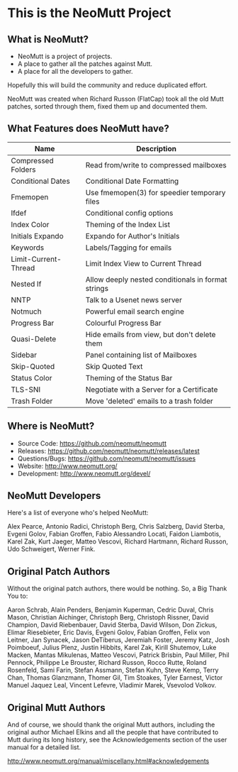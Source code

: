 # This is the NeoMutt Project

## What is NeoMutt?

* NeoMutt is a project of projects.
* A place to gather all the patches against Mutt.
* A place for all the developers to gather.

Hopefully this will build the community and reduce duplicated effort.

NeoMutt was created when Richard Russon (FlatCap) took all the old Mutt patches,
sorted through them, fixed them up and documented them.

## What Features does NeoMutt have?

| Name                 	| Description
|-----------------------|-------------------------------------------------------
| Compressed Folders   	| Read from/write to compressed mailboxes
| Conditional Dates    	| Conditional Date Formatting
| Fmemopen             	| Use fmemopen(3) for speedier temporary files
| Ifdef                	| Conditional config options
| Index Color          	| Theming of the Index List
| Initials Expando     	| Expando for Author's Initials
| Keywords             	| Labels/Tagging for emails
| Limit-Current-Thread 	| Limit Index View to Current Thread
| Nested If            	| Allow deeply nested conditionals in format strings
| NNTP                 	| Talk to a Usenet news server
| Notmuch              	| Powerful email search engine
| Progress Bar         	| Colourful Progress Bar
| Quasi-Delete         	| Hide emails from view, but don't delete them
| Sidebar              	| Panel containing list of Mailboxes
| Skip-Quoted          	| Skip Quoted Text
| Status Color         	| Theming of the Status Bar
| TLS-SNI              	| Negotiate with a Server for a Certificate
| Trash Folder         	| Move 'deleted' emails to a trash folder

## Where is NeoMutt?

- Source Code:     https://github.com/neomutt/neomutt
- Releases:        https://github.com/neomutt/neomutt/releases/latest
- Questions/Bugs:  https://github.com/neomutt/neomutt/issues
- Website:         http://www.neomutt.org/
- Development:     http://www.neomutt.org/devel/

## NeoMutt Developers

Here's a list of everyone who's helped NeoMutt:

Alex Pearce, Antonio Radici, Christoph Berg, Chris Salzberg, David Sterba,
Evgeni Golov, Fabian Groffen, Fabio Alessandro Locati, Faidon Liambotis,
Karel Zak, Kurt Jaeger, Matteo Vescovi, Richard Hartmann, Richard Russon,
Udo Schweigert, Werner Fink.

## Original Patch Authors

Without the original patch authors, there would be nothing.
So, a Big Thank You to:

Aaron Schrab, Alain Penders, Benjamin Kuperman, Cedric Duval, Chris Mason,
Christian Aichinger, Christoph Berg, Christoph Rissner, David Champion,
David Riebenbauer, David Sterba, David Wilson, Don Zickus, Elimar Riesebieter,
Eric Davis, Evgeni Golov, Fabian Groffen, Felix von Leitner, Jan Synacek,
Jason DeTiberus, Jeremiah Foster, Jeremy Katz, Josh Poimboeuf, Julius Plenz,
Justin Hibbits, Karel Zak, Kirill Shutemov, Luke Macken, Mantas Mikulenas,
Matteo Vescovi, Patrick Brisbin, Paul Miller, Phil Pennock,
Philippe Le Brouster, Richard Russon, Rocco Rutte, Roland Rosenfeld, Sami Farin,
Stefan Assmann, Stefan Kuhn, Steve Kemp, Terry Chan, Thomas Glanzmann,
Thomer Gil, Tim Stoakes, Tyler Earnest, Victor Manuel Jaquez Leal,
Vincent Lefevre, Vladimir Marek, Vsevolod Volkov.

## Original Mutt Authors

And of course, we should thank the original Mutt authors, including the original
author Michael Elkins and all the people that have contributed to Mutt during
its long history, see the Acknowledgements section of the user manual for a
detailed list.

http://www.neomutt.org/manual/miscellany.html#acknowledgements


